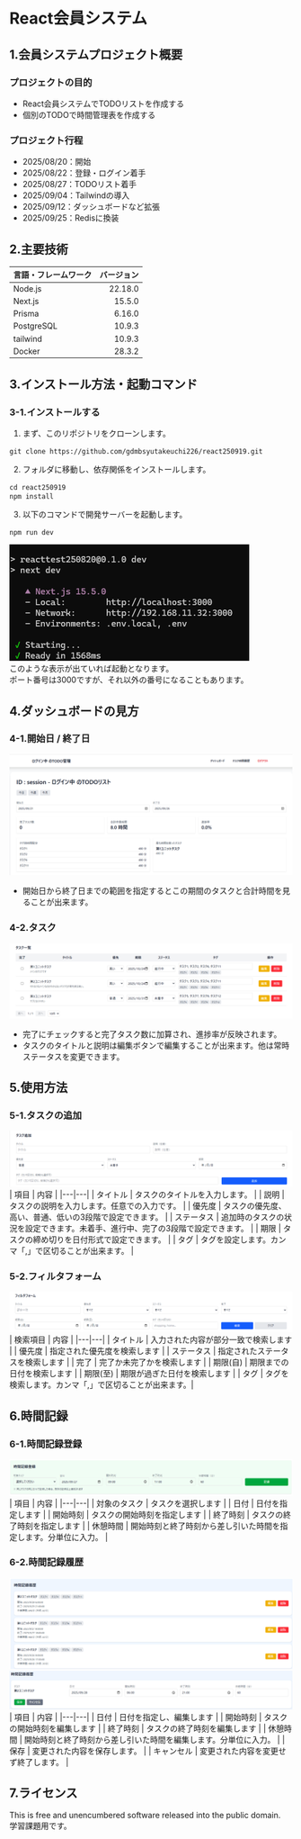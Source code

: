 # React会員システム

## 1.会員システムプロジェクト概要
### プロジェクトの目的
- React会員システムでTODOリストを作成する
- 個別のTODOで時間管理表を作成する
### プロジェクト行程
- 2025/08/20：開始
- 2025/08/22：登録・ログイン着手
- 2025/08/27：TODOリスト着手
- 2025/09/04：Tailwindの導入
- 2025/09/12：ダッシュボードなど拡張
- 2025/09/25：Redisに換装

## 2.主要技術
| 言語・フレームワーク | バージョン |
| -------------------- | ---------: |
| Node.js | 22.18.0 |
| Next.js | 15.5.0 |
| Prisma | 6.16.0 |
| PostgreSQL | 10.9.3 |
| tailwind | 10.9.3 |
| Docker | 28.3.2 |

## 3.インストール方法・起動コマンド

### 3-1.インストールする
1. まず、このリポジトリをクローンします。
```shell
git clone https://github.com/gdmbsyutakeuchi226/react250919.git
```
2. フォルダに移動し、依存関係をインストールします。
```shell
cd react250919
npm install
```
3. 以下のコマンドで開発サーバーを起動します。
```Shell
npm run dev
```

![](img/run_consloe.png)  
このような表示が出ていれば起動となります。  
ポート番号は3000ですが、それ以外の番号になることもあります。

## 4.ダッシュボードの見方
### 4-1.開始日 / 終了日
![sample1](img/dashboard_sample_img.png)
- 開始日から終了日までの範囲を指定するとこの期間のタスクと合計時間を見ることが出来ます。

### 4-2.タスク
![タスク追加](img/dashboard_img_006.png)
- 完了にチェックすると完了タスク数に加算され、進捗率が反映されます。
- タスクのタイトルと説明は編集ボタンで編集することが出来ます。他は常時ステータスを変更できます。

## 5.使用方法
### 5-1.タスクの追加
![タスク追加](img/dashboard_img_005.png)
| 項目 | 内容 |
|---|---|
| タイトル | タスクのタイトルを入力します。 |
| 説明 | タスクの説明を入力します。任意での入力です。 |
| 優先度 | タスクの優先度、高い、普通、低いの3段階で設定できます。 |
| ステータス | 追加時のタスクの状況を設定できます。未着手、進行中、完了の3段階で設定できます。 |
| 期限 | タスクの締め切りを日付形式で設定できます。 |
| タグ | タグを設定します。カンマ「,」で区切ることが出来ます。 |

### 5-2.フィルタフォーム
![フィルタフォーム](img/dashboard_img_004.png)
| 検索項目 | 内容 |
|---|---|
| タイトル | 入力された内容が部分一致で検索します |
| 優先度 | 指定された優先度を検索します |
| ステータス | 指定されたステータスを検索します |
| 完了 | 完了か未完了かを検索します |
| 期限(自) | 期限までの日付を検索します |
| 期限(至) | 期限が過ぎた日付を検索します |
| タグ | タグを検索します。カンマ「,」で区切ることが出来ます。|

## 6.時間記録

### 6-1.時間記録登録

![sample1](img/dashboard_img_001.png)
| 項目 | 内容 |
|---|---|
| 対象のタスク | タスクを選択します |
| 日付 | 日付を指定します |
| 開始時刻 | タスクの開始時刻を指定します |
| 終了時刻 | タスクの終了時刻を指定します |
| 休憩時間 | 開始時刻と終了時刻から差し引いた時間を指定します。分単位に入力。 |

### 6-2.時間記録履歴
![sample1](img/dashboard_img_002.png)
![sample1](img/dashboard_img_003.png)
| 項目 | 内容 |
|---|---|
| 日付 | 日付を指定し、編集します |
| 開始時刻 | タスクの開始時刻を編集します |
| 終了時刻 | タスクの終了時刻を編集します |
| 休憩時間 | 開始時刻と終了時刻から差し引いた時間を編集します。分単位に入力。 |
| 保存 | 変更された内容を保存します。 |
| キャンセル | 変更された内容を変更せず終了します。 |

## 7.ライセンス
This is free and unencumbered software released into the public domain.  
学習課題用です。
